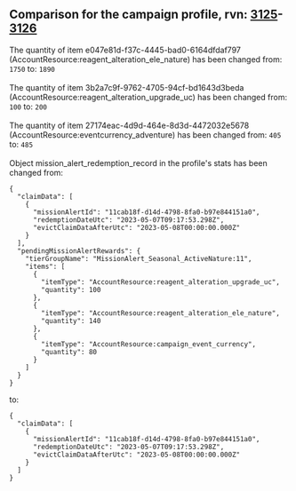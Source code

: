 ## Comparison for the campaign profile, rvn: [3125](https://github.com/PRO100KatYT/FortniteProfileRevisions/tree/main/profiles/campaign/3125%20campaign.json)-[3126](https://github.com/PRO100KatYT/FortniteProfileRevisions/tree/main/profiles/campaign/3126%20campaign.json)

The quantity of item e047e81d-f37c-4445-bad0-6164dfdaf797 (AccountResource:reagent_alteration_ele_nature) has been changed from: `1750` to: `1890`
<br><br>
The quantity of item 3b2a7c9f-9762-4705-94cf-bd1643d3beda (AccountResource:reagent_alteration_upgrade_uc) has been changed from: `100` to: `200`
<br><br>
The quantity of item 27174eac-4d9d-464e-8d3d-4472032e5678 (AccountResource:eventcurrency_adventure) has been changed from: `405` to: `485`
<br><br>
Object mission_alert_redemption_record in the profile's stats has been changed from:

```
{
  "claimData": [
    {
      "missionAlertId": "11cab18f-d14d-4798-8fa0-b97e844151a0",
      "redemptionDateUtc": "2023-05-07T09:17:53.298Z",
      "evictClaimDataAfterUtc": "2023-05-08T00:00:00.000Z"
    }
  ],
  "pendingMissionAlertRewards": {
    "tierGroupName": "MissionAlert_Seasonal_ActiveNature:11",
    "items": [
      {
        "itemType": "AccountResource:reagent_alteration_upgrade_uc",
        "quantity": 100
      },
      {
        "itemType": "AccountResource:reagent_alteration_ele_nature",
        "quantity": 140
      },
      {
        "itemType": "AccountResource:campaign_event_currency",
        "quantity": 80
      }
    ]
  }
}
```

to:

```
{
  "claimData": [
    {
      "missionAlertId": "11cab18f-d14d-4798-8fa0-b97e844151a0",
      "redemptionDateUtc": "2023-05-07T09:17:53.298Z",
      "evictClaimDataAfterUtc": "2023-05-08T00:00:00.000Z"
    }
  ]
}
```

<br><br>
